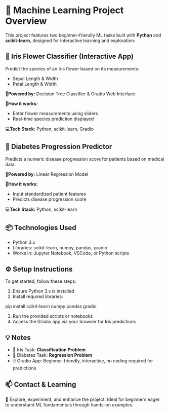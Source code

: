 <!DOCTYPE html>
<html lang="en">
<head>
  <meta charset="UTF-8">

</head>
<body>

<h1>🚀 Machine Learning Project Overview</h1>

<p>This project features two beginner-friendly ML tasks built with <strong>Python</strong> and <strong>scikit-learn</strong>, designed for interactive learning and exploration:</p>

<div class="section">
  <h2>🌸 Iris Flower Classifier (Interactive App)</h2>
  <p>Predict the species of an Iris flower based on its measurements:</p>
  <ul>
    <li>Sepal Length & Width</li>
    <li>Petal Length & Width</li>
  </ul>

  <p><span class="icon">🔧</span><strong>Powered by:</strong> Decision Tree Classifier & Gradio Web Interface</p>
  <p><span class="icon">🎯</span><strong>How it works:</strong></p>
  <ul>
    <li>Enter flower measurements using sliders</li>
    <li>Real-time species prediction displayed</li>
  </ul>

  <p><span class="icon">💻</span><strong>Tech Stack:</strong> Python, scikit-learn, Gradio</p>
</div>

<div class="section">
  <h2>💉 Diabetes Progression Predictor</h2>
  <p>Predicts a numeric disease progression score for patients based on medical data.</p>

  <p><span class="icon">🔧</span><strong>Powered by:</strong> Linear Regression Model</p>
  <p><span class="icon">🎯</span><strong>How it works:</strong></p>
  <ul>
    <li>Input standardized patient features</li>
    <li>Predicts disease progression score</li>
  </ul>

  <p><span class="icon">💻</span><strong>Tech Stack:</strong> Python, scikit-learn</p>
</div>

<div class="section">
  <h2>📦 Technologies Used</h2>
  <ul>
    <li>Python 3.x</li>
    <li>Libraries: scikit-learn, numpy, pandas, gradio</li>
    <li>Works in: Jupyter Notebook, VSCode, or Python scripts</li>
  </ul>
</div>

<div class="section">
  <h2>⚙️ Setup Instructions</h2>
  <p>To get started, follow these steps:</p>
  <ol>
    <li>Ensure Python 3.x is installed</li>
    <li>Install required libraries:</li>
  </ol>
  <div class="highlight">
    pip install scikit-learn numpy pandas gradio
  </div>
  <ol start="3">
    <li>Run the provided scripts or notebooks</li>
    <li>Access the Gradio app via your browser for Iris predictions</li>
  </ol>
</div>

<div class="section">
  <h2>💡 Notes</h2>
  <ul>
    <li>🌸 Iris Task: <strong>Classification Problem</strong></li>
    <li>💉 Diabetes Task: <strong>Regression Problem</strong></li>
    <li>🖱️ Gradio App: Beginner-friendly, interactive, no coding required for predictions</li>
  </ul>
</div>

<div class="section">
  <h2>📫 Contact & Learning</h2>
  <p>💬 Explore, experiment, and enhance the project. Ideal for beginners eager to understand ML fundamentals through hands-on examples.</p>
</div>

</body>
</html>
